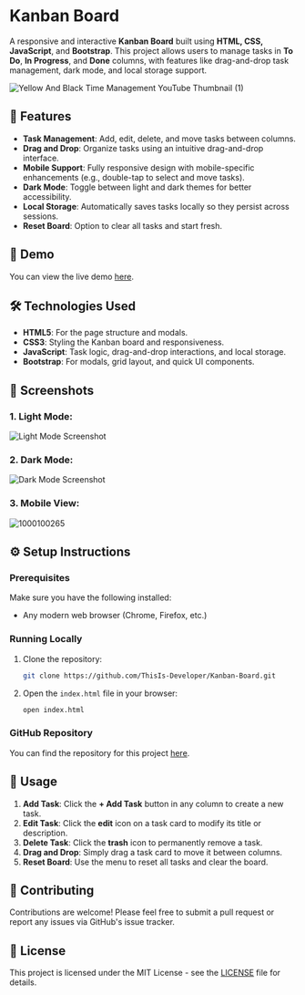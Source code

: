 # Kanban Board

A responsive and interactive **Kanban Board** built using **HTML, CSS, JavaScript**, and **Bootstrap**. This project allows users to manage tasks in **To Do**, **In Progress**, and **Done** columns, with features like drag-and-drop task management, dark mode, and local storage support.

![Yellow And Black Time Management YouTube Thumbnail (1)](https://github.com/user-attachments/assets/2fa205da-3964-4022-931a-b954a9d17ae8)


## 📑 Features
- **Task Management**: Add, edit, delete, and move tasks between columns.
- **Drag and Drop**: Organize tasks using an intuitive drag-and-drop interface.
- **Mobile Support**: Fully responsive design with mobile-specific enhancements (e.g., double-tap to select and move tasks).
- **Dark Mode**: Toggle between light and dark themes for better accessibility.
- **Local Storage**: Automatically saves tasks locally so they persist across sessions.
- **Reset Board**: Option to clear all tasks and start fresh.

## 🚀 Demo
You can view the live demo [here](https://kanbanboard.pages.dev/#).

## 🛠️ Technologies Used
- **HTML5**: For the page structure and modals.
- **CSS3**: Styling the Kanban board and responsiveness.
- **JavaScript**: Task logic, drag-and-drop interactions, and local storage.
- **Bootstrap**: For modals, grid layout, and quick UI components.

## 📸 Screenshots
### 1. Light Mode:
![Light Mode Screenshot](https://github.com/user-attachments/assets/05422b1a-c628-450f-867c-12abf098c847)

### 2. Dark Mode:
![Dark Mode Screenshot](https://github.com/user-attachments/assets/d21676d2-10e5-4873-8214-d4833a135441)

### 3. Mobile View:
![1000100265](https://github.com/user-attachments/assets/ce5b6e7f-6db2-4efe-9b76-7c8c5ba30739)

## ⚙️ Setup Instructions
### Prerequisites
Make sure you have the following installed:
- Any modern web browser (Chrome, Firefox, etc.)

### Running Locally
1. Clone the repository:
   ```bash
   git clone https://github.com/ThisIs-Developer/Kanban-Board.git
   ```

2. Open the `index.html` file in your browser:
   ```bash
   open index.html
   ```

### GitHub Repository
You can find the repository for this project [here](https://github.com/ThisIs-Developer/Kanban-Board).

## 📝 Usage
1. **Add Task**: Click the **+ Add Task** button in any column to create a new task.
2. **Edit Task**: Click the **edit** icon on a task card to modify its title or description.
3. **Delete Task**: Click the **trash** icon to permanently remove a task.
4. **Drag and Drop**: Simply drag a task card to move it between columns.
5. **Reset Board**: Use the menu to reset all tasks and clear the board.

## 🙌 Contributing
Contributions are welcome! Please feel free to submit a pull request or report any issues via GitHub's issue tracker.

## 📄 License
This project is licensed under the MIT License - see the [LICENSE](LICENSE) file for details.
